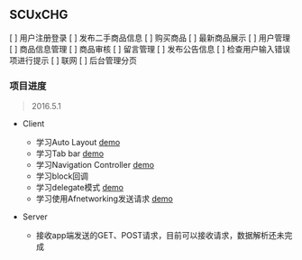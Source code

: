 SCUxCHG
---

[ ] 用户注册登录
[ ] 发布二手商品信息
[ ] 购买商品
[ ] 最新商品展示
[ ] 用户管理
[ ] 商品信息管理
[ ] 商品审核
[ ] 留言管理
[ ] 发布公告信息
[ ] 检查用户输入错误项进行提示
[ ] 联网
[ ] 后台管理分页

### 项目进度

> 2016.5.1

- Client

	- 学习Auto Layout	[demo][1]
	- 学习Tab bar	[demo][2]
	- 学习Navigation Controller	[demo][3]
	- 学习block回调	
	- 学习delegate模式	[demo][4]
	- 学习使用Afnetworking发送请求	[demo][5]

- Server

	- 接收app端发送的GET、POST请求，目前可以接收请求，数据解析还未完成

[1]: https://github.com/penguin-penpen/ALDemo
[2]: https://github.com/penguin-penpen/TabDemo
[3]: https://github.com/penguin-penpen/NavDemo
[4]: https://github.com/penguin-penpen/pDelegateDemo
[5]: https://github.com/penguin-penpen/loginDemo
